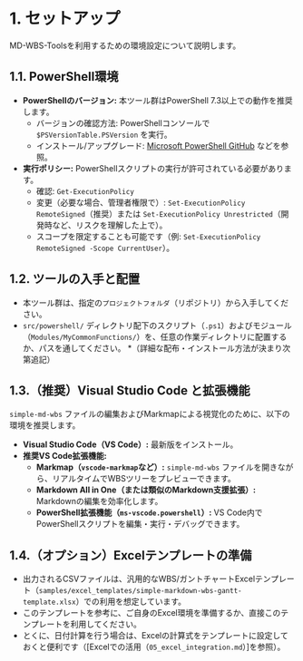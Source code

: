 # 1. セットアップ

MD-WBS-Toolsを利用するための環境設定について説明します。

## 1.1. PowerShell環境

* **PowerShellのバージョン:** 本ツール群はPowerShell 7.3以上での動作を推奨します。
  * バージョンの確認方法: PowerShellコンソールで `$PSVersionTable.PSVersion` を実行。
  * インストール/アップグレード: [Microsoft PowerShell GitHub](https://github.com/PowerShell/PowerShell) などを参照。
* **実行ポリシー:** PowerShellスクリプトの実行が許可されている必要があります。
  * 確認: `Get-ExecutionPolicy`
  * 変更（必要な場合、管理者権限で）: `Set-ExecutionPolicy RemoteSigned`（推奨）または `Set-ExecutionPolicy Unrestricted`（開発時など、リスクを理解した上で）。
  * スコープを限定することも可能です（例: `Set-ExecutionPolicy RemoteSigned -Scope CurrentUser`）。

## 1.2. ツールの入手と配置

* 本ツール群は、指定の`プロジェクトフォルダ`（リポジトリ）から入手してください。
* `src/powershell/` ディレクトリ配下のスクリプト（`.ps1`）およびモジュール（`Modules/MyCommonFunctions/`）を、任意の作業ディレクトリに配置するか、パスを通してください。
*（詳細な配布・インストール方法が決まり次第追記）

## 1.3.（推奨）Visual Studio Code と拡張機能

`simple-md-wbs` ファイルの編集およびMarkmapによる視覚化のために、以下の環境を推奨します。

* **Visual Studio Code（VS Code）:** 最新版をインストール。
* **推奨VS Code拡張機能:**
  * **Markmap（`vscode-markmap`など）:** `simple-md-wbs` ファイルを開きながら、リアルタイムでWBSツリーをプレビューできます。
  * **Markdown All in One（または類似のMarkdown支援拡張）:** Markdownの編集を効率化します。
  * **PowerShell拡張機能（`ms-vscode.powershell`）:** VS Code内でPowerShellスクリプトを編集・実行・デバッグできます。

## 1.4.（オプション）Excelテンプレートの準備

* 出力されるCSVファイルは、汎用的なWBS/ガントチャートExcelテンプレート（`samples/excel_templates/simple-markdown-wbs-gantt-template.xlsx`）での利用を想定しています。
* このテンプレートを参考に、ご自身のExcel環境を準備するか、直接このテンプレートを利用してください。
* とくに、日付計算を行う場合は、Excelの計算式をテンプレートに設定しておくと便利です（[Excelでの活用（`05_excel_integration.md`）]を参照）。
